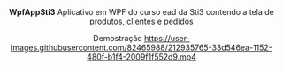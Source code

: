 <div align="center">
<b>WpfAppSti3</b>
Aplicativo em WPF do curso ead da Sti3 contendo a tela de produtos, clientes e pedidos



Demostração
https://user-images.githubusercontent.com/82465988/212935765-33d546ea-1152-480f-b1f4-2009f1f552d9.mp4

